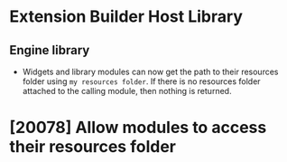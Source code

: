 # Extension Builder Host Library

## Engine library

* Widgets and library modules can now get the path to
  their resources folder using `my resources folder`.
  If there is no resources folder attached to the calling
  module, then nothing is returned.

# [20078] Allow modules to access their resources folder
